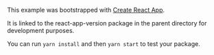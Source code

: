 This example was bootstrapped with [Create React App](https://github.com/facebook/create-react-app).

It is linked to the react-app-version package in the parent directory for development purposes.

You can run `yarn install` and then `yarn start` to test your package.
